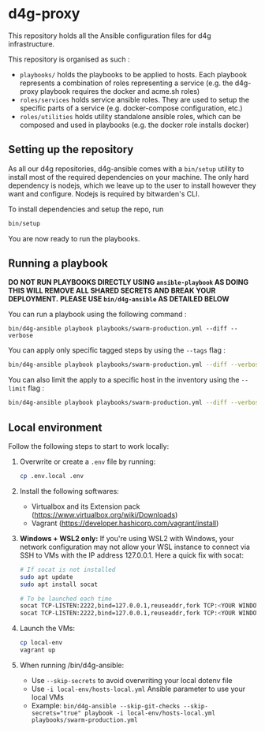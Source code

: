 # d4g-proxy

This repository holds all the Ansible configuration files for d4g infrastructure.

This repository is organised as such :
 - `playbooks/` holds the playbooks to be applied to hosts. Each playbook represents a combination of roles representing a service (e.g. the d4g-proxy playbook requires the docker and acme.sh roles)
 - `roles/services` holds service ansible roles. They are used to setup the specific parts of a service (e.g. docker-compose configuration, etc.)
 - `roles/utilities` holds utility standalone ansible roles, which can be composed and used in playbooks (e.g. the docker role installs docker)

## Setting up the repository

As all our d4g repositories, d4g-ansible comes with a `bin/setup` utility to install most of the required dependencies on your machine.
The only hard dependency is nodejs, which we leave up to the user to install however they want and configure. Nodejs is required by bitwarden's CLI.

To install dependencies and setup the repo, run
```bash
bin/setup
```

You are now ready to run the playbooks.

## Running a playbook

**DO NOT RUN PLAYBOOKS DIRECTLY USING `ansible-playbook` AS DOING THIS WILL REMOVE ALL SHARED SECRETS AND BREAK YOUR DEPLOYMENT.**
**PLEASE USE `bin/d4g-ansible` AS DETAILED BELOW**

You can run a playbook using the following command :
```
bin/d4g-ansible playbook playbooks/swarm-production.yml --diff --verbose
```

You can apply only specific tagged steps by using the `--tags` flag :
```bash
bin/d4g-ansible playbook playbooks/swarm-production.yml --diff --verbose --tags=acme
```
You can also limit the apply to a specific host in the inventory using the `--limit` flag :
```bash
bin/d4g-ansible playbook playbooks/swarm-production.yml --diff --verbose --limit=metal-1.dataforgood.fr
```

## Local environment

Follow the following steps to start to work locally:

1. Overwrite or create a `.env` file by running: 
    ```bash
    cp .env.local .env
    ```

2. Install the following softwares: 
    - Virtualbox and its Extension pack (https://www.virtualbox.org/wiki/Downloads)
    - Vagrant (https://developer.hashicorp.com/vagrant/install)

3. **Windows + WSL2 only:** If you're using WSL2 with Windows, your network configuration may not allow your WSL instance to connect via SSH to VMs with the IP address 127.0.0.1. Here a quick fix with socat:
    ```bash
    # If socat is not installed
    sudo apt update
    sudo apt install socat

    # To be launched each time
    socat TCP-LISTEN:2222,bind=127.0.0.1,reuseaddr,fork TCP:<YOUR WINDOWS PRIVATE IP>:2221 &
    socat TCP-LISTEN:2222,bind=127.0.0.1,reuseaddr,fork TCP:<YOUR WINDOWS PRIVATE IP>:2222 &
    ```

4. Launch the VMs:
    ```bash
    cp local-env
    vagrant up
    ```

5. When running /bin/d4g-ansible:
    - Use `--skip-secrets` to avoid overwriting your local dotenv file
    - Use `-i local-env/hosts-local.yml` Ansible parameter to use your local VMs
    - Example: `bin/d4g-ansible --skip-git-checks --skip-secrets="true" playbook -i local-env/hosts-local.yml playbooks/swarm-production.yml`
